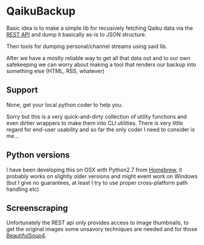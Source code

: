 QaikuBackup
===========

Basic idea is to make a simple lib for recusively fetching Qaiku data
via the [REST API][apidoc] and dump it basically as-is to JSON structure.

Then tools for dumping personal/channel streams using said lib.

After we have a mostly reliable way to get all that data out and to our 
own safekeeping we can worry about making a tool that renders our backup into
something else (HTML, RSS, whatever)

[apidoc]: http://www.qaiku.com/api/usage/

## Support

None, get your local python coder to help you.

Sorry but this is a very quick-and-dirty collection of utility functions and even dirtier wrappers to make them
into CLI utilities. There is very little regard for end-user usability and so far the only coder I need to consider is me...

## Python versions

I have been developing this on OSX with Python2.7 from [Homebrew][hb], it probably works on slightly older versions
and might event work on Windows (but I give no guarantees, at least I try to use proper cross-platform path handling etc)

[hb]: http://mxcl.github.com/homebrew/

## Screenscraping

Unfortunately the REST api only provides access to image thumbnails, to get the original images
some unsavory techniques are needed and for those [BeautifulSoup4][bs4].

[bs4]: http://www.crummy.com/software/BeautifulSoup/
